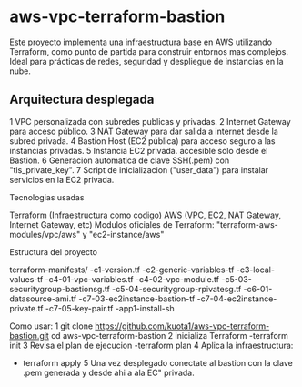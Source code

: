 # aws-vpc-terraform-bastion
Este proyecto implementa una infraestructura base en AWS utilizando Terraform, como punto de partida para construir entornos mas complejos. Ideal para prácticas de redes, seguridad y despliegue de instancias en la nube.

## Arquitectura desplegada

1 VPC personalizada con subredes publicas y privadas.
2 Internet Gateway para acceso público.
3 NAT Gateway para dar salida a internet desde la subred privada.
4 Bastion Host (EC2 pública) para acceso seguro a las instancias privadas.
5 Instancia EC2 privada. accesible solo desde el Bastion.
6 Generacion automatica de clave SSH(.pem) con "tls_private_key".
7 Script de inicializacion ("user_data") para instalar servicios en la EC2 privada.

Tecnologias usadas

Terraform (Infraestructura como codigo)
AWS (VPC, EC2, NAT Gateway, Internet Gateway, etc)
Modulos oficiales de Terraform: "terraform-aws-modules/vpc/aws" y "ec2-instance/aws"

Estructura del proyecto

terraform-manifests/
-c1-version.tf
-c2-generic-variables-tf
-c3-local-values-tf
-c4-01-vpc-variables.tf
-c4-02-vpc-module.tf
-c5-03-securitygroup-bastionsg.tf
-c5-04-securitygroup-rpivatesg.tf
-c6-01-datasource-ami.tf
-c7-03-ec2instance-bastion-tf
-c7-04-ec2instance-private.tf
-c7-05-key-pair.tf
-app1-install-sh

Como usar:
1 git clone
https://github.com/kuota1/aws-vpc-terraform-bastion.git
cd aws-vpc-terraform-bastion
2 inicializa Terraform
-terraform init
3 Revisa el plan de ejecucion
-terraform plan
4 Aplica la infraestructura:
- terraform apply
5 Una vez desplegado conectate al bastion con la clave .pem generada y desde ahi a ala EC" privada.
